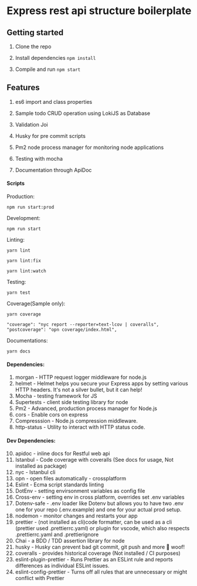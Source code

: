 # Express rest api structure boilerplate

## Getting started

1. Clone the repo

2. Install dependencies `npm install`

3. Compile and run `npm start`

## Features

1. es6 import and class properties

2. Sample todo CRUD operation using LokiJS as Database

3. Validation Joi

4. Husky for pre commit scripts

5. Pm2 node process manager for monitoring node applications

6. Testing with mocha

7. Documentation through ApiDoc

#### Scripts

Production:

`npm run start:prod`

Development:

`npm run start`

Linting:

`yarn lint`

`yarn lint:fix`

`yarn lint:watch`

Testing:

`yarn test`

Coverage(Sample only):

`yarn coverage`

    "coverage": "nyc report --reporter=text-lcov | coveralls",
    "postcoverage": "opn coverage/index.html",

Documentations:

`yarn docs`

#### Dependencies:

1. morgan - HTTP request logger middleware for node.js
2. helmet - Helmet helps you secure your Express apps by setting various HTTP headers. It's not a silver bullet, but it can help!
3. Mocha - testing framework for JS
4. Supertests - client side testing library for node
5. Pm2 - Advanced, production process manager for Node.js
6. cors - Enable cors on express
7. Compresssion - Node.js compression middleware.
8. http-status - Utility to interact with HTTP status code.

#### Dev Dependencies:

10. apidoc - inline docs for Restful web api
11. Istanbul - Code coverage with coveralls (See docs for usage, Not installed as package)
12. nyc - Istanbul cli
13. opn - open files automatically - crossplatform
14. Eslint - Ecma script standards linting
15. DotEnv - setting envirsonment variables as config file
16. Cross-env - setting env in cross platform, overrides set .env variables
17. Dotenv-safe - .env loader like Dotenv but allows you to have two .env one for your repo (.env.example) and one for your actual prod setup.
18. nodemon - monitor changes and restarts your app
19. prettier - (not installed as cli)code formatter, can be used as a cli (prettier used .prettierrc.yaml) or plugin for vscode, which also respects .prettierrc.yaml and .prettierignore
20. Chai - a BDD / TDD assertion library for node
21. husky - Husky can prevent bad git commit, git push and more 🐶 woof!
22. coveralls - provides historical coverage (Not installed / CI purposes)
23. eslint-plugin-prettier - Runs Prettier as an ESLint rule and reports differences as individual ESLint issues.
24. eslint-config-prettier - Turns off all rules that are unnecessary or might conflict with Prettier
